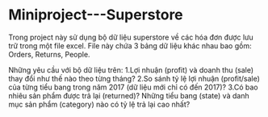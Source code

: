 # Miniproject---Superstore

Trong project này sử dụng bộ dữ liệu superstore về các hóa đơn được lưu trữ trong một file excel. File này chứa 3 bảng dữ liệu khác nhau bao gồm: Orders, Returns, People.

Những yêu cầu với bộ dữ liệu trên:
1.Lợi nhuận (profit) và doanh thu (sale) thay đổi như thế nào theo từng tháng?
2.So sánh tỷ lệ lợi nhuận (profit/sale) của từng tiểu bang trong năm 2017 (dữ liệu mới chỉ có đến 2017)?
3.Có bao nhiêu sản phẩm được trả lại (returned)? Những tiểu bang (state) và danh mục sản phẩm (category) nào có tỷ lệ trả lại cao nhất?
